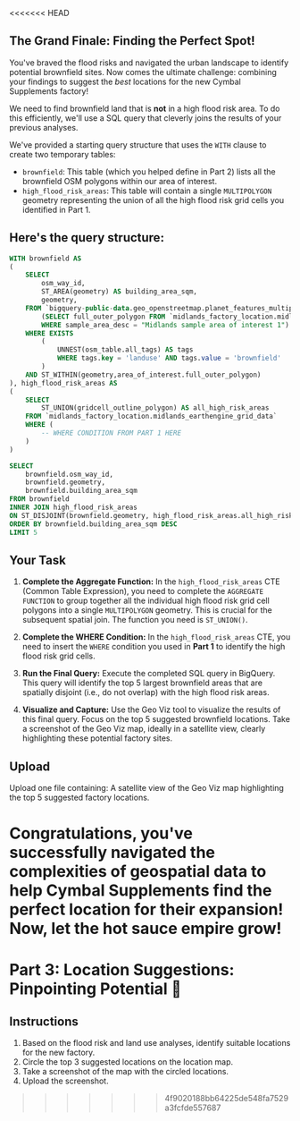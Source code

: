 <<<<<<< HEAD
## The Grand Finale: Finding the Perfect Spot!

You've braved the flood risks and navigated the urban landscape to identify potential brownfield sites. Now comes the ultimate challenge: combining your findings to suggest the *best* locations for the new Cymbal Supplements factory!

We need to find brownfield land that is **not** in a high flood risk area. To do this efficiently, we'll use a SQL query that cleverly joins the results of your previous analyses.

We've provided a starting query structure that uses the `WITH` clause to create two temporary tables:

* `brownfield`: This table (which you helped define in Part 2) lists all the brownfield OSM polygons within our area of interest.
* `high_flood_risk_areas`: This table will contain a single `MULTIPOLYGON` geometry representing the union of all the high flood risk grid cells you identified in Part 1.

## Here's the query structure:

```sql
WITH brownfield AS
(
    SELECT
        osm_way_id,
        ST_AREA(geometry) AS building_area_sqm,
        geometry,
    FROM `bigquery-public-data.geo_openstreetmap.planet_features_multipolygons` AS osm_table,
        (SELECT full_outer_polygon FROM `midlands_factory_location.midlands_areas_of_interest`
        WHERE sample_area_desc = "Midlands sample area of interest 1") AS area_of_interest
    WHERE EXISTS
        (
            UNNEST(osm_table.all_tags) AS tags
            WHERE tags.key = 'landuse' AND tags.value = 'brownfield'
        )
    AND ST_WITHIN(geometry,area_of_interest.full_outer_polygon)
), high_flood_risk_areas AS
(
    SELECT
        ST_UNION(gridcell_outline_polygon) AS all_high_risk_areas
    FROM `midlands_factory_location.midlands_earthengine_grid_data`
    WHERE (
        -- WHERE CONDITION FROM PART 1 HERE
    )
)

SELECT
    brownfield.osm_way_id,
    brownfield.geometry,
    brownfield.building_area_sqm
FROM brownfield
INNER JOIN high_flood_risk_areas
ON ST_DISJOINT(brownfield.geometry, high_flood_risk_areas.all_high_risk_areas)
ORDER BY brownfield.building_area_sqm DESC
LIMIT 5
```


## Your Task

1.  **Complete the Aggregate Function:** In the `high_flood_risk_areas` CTE (Common Table Expression), you need to complete the `AGGREGATE FUNCTION` to group together all the individual high flood risk grid cell polygons into a single `MULTIPOLYGON` geometry. This is crucial for the subsequent spatial join. The function you need is `ST_UNION()`.

2.  **Complete the WHERE Condition:** In the `high_flood_risk_areas` CTE, you need to insert the `WHERE` condition you used in **Part 1** to identify the high flood risk grid cells.

3.  **Run the Final Query:** Execute the completed SQL query in BigQuery. This query will identify the top 5 largest brownfield areas that are spatially disjoint (i.e., do not overlap) with the high flood risk areas.
4.  **Visualize and Capture:** Use the Geo Viz tool to visualize the results of this final query. Focus on the top 5 suggested brownfield locations. Take a screenshot of the Geo Viz map, ideally in a satellite view, clearly highlighting these potential factory sites.

## Upload
Upload one file containing:
A satellite view of the Geo Viz map highlighting the top 5 suggested factory locations.








Congratulations, you've successfully navigated the complexities of geospatial data to help Cymbal Supplements find the perfect location for their expansion! Now, let the hot sauce empire grow!
=======
# Part 3: Location Suggestions: Pinpointing Potential 📍

## Instructions

1.  Based on the flood risk and land use analyses, identify suitable locations for the new factory.
2.  Circle the top 3 suggested locations on the location map.
3.  Take a screenshot of the map with the circled locations.
4.  Upload the screenshot.
>>>>>>> 4f9020188bb64225de548fa7529a3fcfde557687
